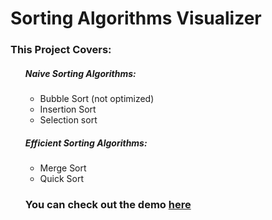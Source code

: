 <h1>Sorting Algorithms Visualizer</h1>

<h3>This Project Covers:</h3>
<ul>
<h5>Naive Sorting Algorithms:</h5>
  <ul>
    <li>Bubble Sort (not optimized)</li>
    <li>Insertion Sort</li>
    <li>Selection sort</li>
  </ul>
  <h5>Efficient Sorting Algorithms:</h5>
  <ul>
    <li>Merge Sort</li>
    <li>Quick Sort</li>
  </ul>
  
  <h3>You can check out the demo <a href="https://leomrel.github.io/Sorting-Visualizer/">here</a></h3>
</ul>
